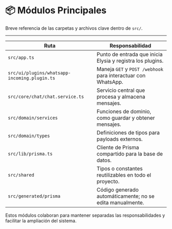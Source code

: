 # 📦 Módulos Principales

Breve referencia de las carpetas y archivos clave dentro de `src/`.

---

| Ruta | Responsabilidad |
| ---- | --------------- |
| `src/app.ts` | Punto de entrada que inicia Elysia y registra los plugins. |
| `src/ui/plugins/whatsapp-incoming.plugin.ts` | Maneja `GET` y `POST /webhook` para interactuar con WhatsApp. |
| `src/core/chat/chat.service.ts` | Servicio central que procesa y almacena mensajes. |
| `src/domain/services` | Funciones de dominio, como guardar y obtener mensajes. |
| `src/domain/types` | Definiciones de tipos para payloads externos. |
| `src/lib/prisma.ts` | Cliente de Prisma compartido para la base de datos. |
| `src/shared` | Tipos o constantes reutilizables en todo el proyecto. |
| `src/generated/prisma` | Código generado automáticamente; no se edita manualmente. |

Estos módulos colaboran para mantener separadas las responsabilidades y facilitar la ampliación del sistema.